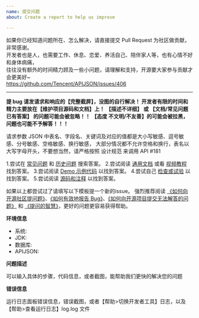 ```yaml
---
name: 提交问题
about: Create a report to help us improve

---
```


如果你已经知道问题所在、怎么解决，请直接提交 Pull Request 为社区做贡献，非常感谢。 <br />
开发者也是人，也需要工作、休息、恋爱、养活自己、陪伴家人等，也有心情不好和身体病痛， <br />
往往没有额外的时间精力顾及一些小问题，请理解和支持，开源要大家参与贡献才会更美好~ <br />
https://github.com/Tencent/APIJSON/issues/406

_________________________________

**提 bug 请发请求和响应的【完整截屏】，没图的自行解决！
开发者有限的时间和精力主要放在【维护项目源码和文档】上！
【描述不详细】 或 【文档/常见问题 已有答案】 的问题可能会被忽略！！
【态度 不文明/不友善】的可能会被拉黑，问题也可能不予解答！！！**

请求参数 JSON 中表名、字段名、关键词及对应的值都是大小写敏感、逗号敏感、分号敏感、空格敏感、换行敏感，
大部分情况都不允许空格和换行，表名以大写字母开头，不要想当然，请严格按照 设计规范 来调用 API #181

1.尝试在 [常见问题](https://github.com/Tencent/APIJSON/issues/36) 和 [历史问题](https://github.com/TommyLemon/APIJSON/issues?q=is%3Aissue) 搜索答案。
2.尝试阅读 [通用文档](https://github.com/TommyLemon/APIJSON/blob/master/Document.md) 或看 [视频教程](https://search.bilibili.com/all?keyword=APIJSON) 找到答案。
3.尝试阅读 [Demo 示例代码](https://github.com/APIJSON/APIJSON-Demo/blob/master/APIJSON-Java-Server/APIJSONBoot-MultiDataSource/src/main/java/apijson/demo/DemoSQLConfig.java) 以找到答案。
4.尝试自己 [检查或试验](http://apijson.cn/api) 以找到答案。
5.尝试阅读 [源码和注释](https://github.com/Tencent/APIJSON/blob/master/APIJSONORM/src/main/java/apijson/orm/AbstractSQLConfig.java) 以找到答案。

如果以上都尝试过了请填写以下模板提一个新的issue。
强烈推荐阅读 [《如何向开源社区提问题》](https://github.com/seajs/seajs/issues/545)、[《如何有效地报告 Bug》](http://www.chiark.greenend.org.uk/~sgtatham/bugs-cn.html)、[《如何向开源项目提交无法解答的问题》](https://zhuanlan.zhihu.com/p/25795393)
和 [《提问的智慧》](https://github.com/ryanhanwu/How-To-Ask-Questions-The-Smart-Way)，更好的问题更容易获得帮助。



**环境信息**
 - 系统: <!-- Windows 7 -->
 - JDK: <!-- 1.8.0_17 -->
 - 数据库: <!-- MySQL 5.7.14 -->
 - APIJSON:  <!-- 2.9.1 -->

**问题描述**

可以输入具体的步骤，代码信息，或者截图，能帮助我们更快的解决您的问题

**错误信息**

运行日志面板错误信息，错误截图，或者【帮助>切换开发者工具】日志，以及【帮助>查看运行日志】log.log 文件

